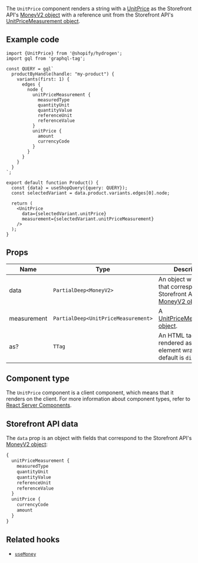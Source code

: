<!-- This file is generated from source code in the Shopify/hydrogen repo. Edit the files in /packages/hydrogen/src/components/UnitPrice and run 'yarn generate-docs' at the root of this repo. For more information, refer to https://github.com/Shopify/shopify-dev/blob/main/content/internal/operations/reference-docs/hydrogen.md. -->

The `UnitPrice` component renders a string with a [UnitPrice](/themes/pricing-payments/unit-pricing) as the
Storefront API's [MoneyV2 object](/api/storefront/reference/common-objects/moneyv2) with a reference unit from the Storefront API's [UnitPriceMeasurement object](/api/storefront/reference/products/unitpricemeasurement).

## Example code

```tsx
import {UnitPrice} from '@shopify/hydrogen';
import gql from 'graphql-tag';

const QUERY = gql`
  productByHandle(handle: "my-product") {
    variants(first: 1) {
      edges {
        node {
          unitPriceMeasurement {
            measuredType
            quantityUnit
            quantityValue
            referenceUnit
            referenceValue
          }
          unitPrice {
            amount
            currencyCode
          }
        }
      }
    }
  }
`;

export default function Product() {
  const {data} = useShopQuery({query: QUERY});
  const selectedVariant = data.product.variants.edges[0].node;

  return (
    <UnitPrice
      data={selectedVariant.unitPrice}
      measurement={selectedVariant.unitPriceMeasurement}
    />
  );
}
```

## Props

| Name        | Type                                                   | Description                                                                                                                       |
| ----------- | ------------------------------------------------------ | --------------------------------------------------------------------------------------------------------------------------------- |
| data        | <code>PartialDeep&#60;MoneyV2&#62;</code>              | An object with fields that correspond to the Storefront API's [MoneyV2 object](/api/storefront/reference/common-objects/moneyv2). |
| measurement | <code>PartialDeep&#60;UnitPriceMeasurement&#62;</code> | A [UnitPriceMeasurement object](/api/storefront/reference/products/unitpricemeasurement).                                         |
| as?         | <code>TTag</code>                                      | An HTML tag to be rendered as the base element wrapper. The default is `div`.                                                     |

## Component type

The `UnitPrice` component is a client component, which means that it renders on the client. For more information about component types, refer to [React Server Components](/custom-storefronts/hydrogen/framework/react-server-components).

## Storefront API data

The `data` prop is an object with fields that correspond to the Storefront API's [MoneyV2 object](/api/storefront/reference/common-objects/moneyv2):

```graphql
{
  unitPriceMeasurement {
    measuredType
    quantityUnit
    quantityValue
    referenceUnit
    referenceValue
  }
  unitPrice {
    currencyCode
    amount
  }
}
```

## Related hooks

- [`useMoney`](/api/hydrogen/hooks/primitive/usemoney)
